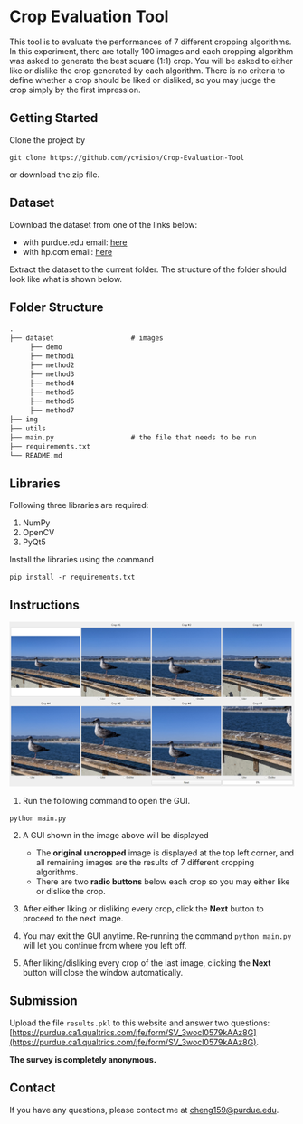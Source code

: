 # Crop Evaluation Tool

This tool is to evaluate the performances of 7 different cropping algorithms. In this experiment, there are totally 100 images and each cropping algorithm was asked to generate the best square (1:1) crop. You will be asked to either like or dislike the crop generated by each algorithm. There is no criteria to define whether a crop should be liked or disliked, so you may judge the crop simply by the first impression.

## Getting Started

Clone the project by
```
git clone https://github.com/ycvision/Crop-Evaluation-Tool
```
or download the zip file.

## Dataset

Download the dataset from one of the links below:
* with purdue.edu email: [here](https://purdue0-my.sharepoint.com/:u:/g/personal/cheng159_purdue_edu/EaFQ8UjlR1xGuDHriJ-KnBABzyUwXPzi6Io7GO86dNs09Q?e=J0kQEe)
* with hp.com email: [here](https://hp-my.sharepoint.com/:u:/p/yang_cheng/ETY8oHZhfhdJmunUGsH1rUsB0_LPGOugB72IJdXBnoDAhQ?e=ipgjJs)

Extract the dataset to the current folder. The structure of the folder should look like what is shown below.

## Folder Structure

```
.
├── dataset                   # images
     ├── demo
     ├── method1
     ├── method2
     ├── method3
     ├── method4
     ├── method5
     ├── method6
     ├── method7
├── img                    
├── utils                     
├── main.py                   # the file that needs to be run
├── requirements.txt
└── README.md
```

## Libraries

Following three libraries are required:
1. NumPy
2. OpenCV
3. PyQt5

Install the libraries using the command

```
pip install -r requirements.txt
```

## Instructions

![](img/screenshot.png)

1. Run the following command to open the GUI.

```
python main.py
```

2. A GUI shown in the image above will be displayed
      * The __original uncropped__ image is displayed at the top left corner, and all remaining images are the results of 7 different cropping algorithms.
      * There are two __radio buttons__ below each crop so you may either like or dislike the crop.

3. After either liking or disliking every crop, click the __Next__ button to proceed to the next image.

4. You may exit the GUI anytime. Re-running the command ```python main.py``` will let you continue from where you left off.

5. After liking/disliking every crop of the last image, clicking the __Next__ button will close the window automatically.

## Submission

Upload the file ```results.pkl``` to this website and answer two questions: [https://purdue.ca1.qualtrics.com/jfe/form/SV_3wocl0579kAAz8G](https://purdue.ca1.qualtrics.com/jfe/form/SV_3wocl0579kAAz8G).

__The survey is completely anonymous.__

## Contact

If you have any questions, please contact me at cheng159@purdue.edu.
